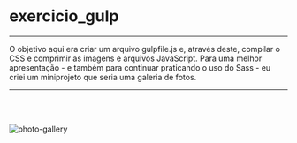 # exercicio_gulp

***

 O objetivo aqui era criar um arquivo gulpfile.js e, através deste, compilar o CSS e comprimir as imagens e arquivos JavaScript. Para uma melhor apresentação - e também para continuar praticando o uso do Sass - eu criei um miniprojeto que seria uma galeria de fotos.
 
***
 
 <br><br>
 
![photo-gallery](https://user-images.githubusercontent.com/87523872/222143360-27198840-7bfe-41a4-8b7b-2d71e290a0bf.png)

 <br><br>
